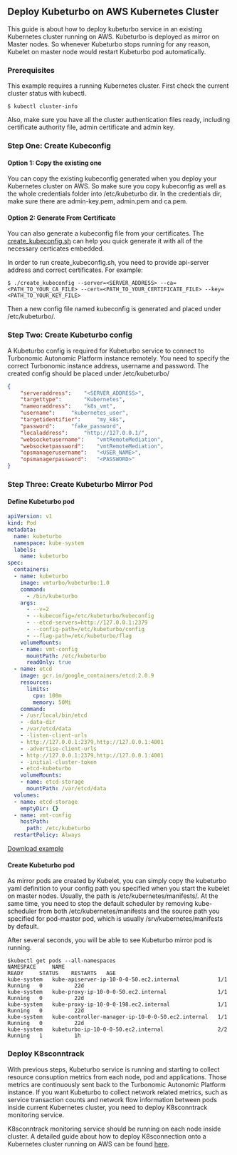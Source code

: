 ## Deploy Kubeturbo on AWS Kubernetes Cluster

This guide is about how to deploy kubeturbo service in an existing Kubernetes cluster running on AWS. Kubeturbo is deployed as mirror on Master nodes. So whenever Kubeturbo stops running for any reason, Kubelet on master node would restart Kubeturbo pod automatically.

### Prerequisites
This example requires a running Kubernetes cluster. First check the current cluster status with kubectl.

```console
$ kubectl cluster-info
```

Also, make sure you have all the cluster authentication files ready, including certificate authority file, admin certificate and admin key.

### Step One: Create Kubeconfig

#### Option 1: Copy the existing one

You can copy the existing kubeconfig generated when you deploy your Kubernetes cluster on AWS. So make sure you copy kubeconfig as well as the whole credentials folder into /etc/kubeturbo dir. In the credentials dir, make sure there are admin-key.pem, admin.pem and ca.pem.

#### Option 2: Generate From Certificate

You can also generate a kubeconfig file from your certificates. The [create_kubeconfig.sh](https://raw.githubusercontent.com/vmturbo/kubeturbo/master/examples/deploy_kubeturbo/create_kubeconfig.sh) can help you quick generate it with all of the necessary certicates embedded.

In order to run create_kubeconfig.sh, you need to provide api-server address and correct certificates. For example:

```console
$ ./create_kubeconfig --server=<SERVER_ADDRESS> --ca=<PATH_TO_YOUR_CA_FILE> --cert=<PATH_TO_YOUR_CERTIFICATE_FILE> --key=<PATH_TO_YOUR_KEY_FILE>
```
Then a new config file named kubeconfig is generated and placed under /etc/kubeturbo/.

### Step Two: Create Kubeturbo config

A Kubeturbo config is required for Kubeturbo service to connect to Turbonomic Autonomic Platform instance remotely. You need to specify the correct Turbonomic instance address, username and password.
The created config should be placed under /etc/kubeturbo/

```json
{
	"serveraddress":	"<SERVER_ADDRESS>",
	"targettype":		"Kubernetes",
	"nameoraddress":  	"k8s_vmt",
	"username":		"kubernetes_user",
	"targetidentifier": 	"my_k8s",
	"password":		"fake_password",
	"localaddress":		"http://127.0.0.1/",
	"websocketusername": 	"vmtRemoteMediation",
	"websocketpassword": 	"vmtRemoteMediation",
	"opsmanagerusername": 	"<USER_NAME>",
	"opsmanagerpassword": 	"<PASSWORD>"
}
```

### Step Three: Create Kubeturbo Mirror Pod

#### Define Kubeturbo pod

```yaml
apiVersion: v1
kind: Pod
metadata:
  name: kubeturbo
  namespace: kube-system
  labels:
    name: kubeturbo
spec:
  containers:
  - name: kubeturbo
    image: vmturbo/kubeturbo:1.0
    command:
      - /bin/kubeturbo
    args:
      - --v=2
      - --kubeconfig=/etc/kubeturbo/kubeconfig
      - --etcd-servers=http://127.0.0.1:2379
      - --config-path=/etc/kubeturbo/config
      - --flag-path=/etc/kubeturbo/flag
    volumeMounts:
    - name: vmt-config
      mountPath: /etc/kubeturbo
      readOnly: true
  - name: etcd
    image: gcr.io/google_containers/etcd:2.0.9
    resources:
      limits:
        cpu: 100m
        memory: 50Mi
    command:
    - /usr/local/bin/etcd
    - -data-dir
    - /var/etcd/data
    - -listen-client-urls
    - http://127.0.0.1:2379,http://127.0.0.1:4001
    - -advertise-client-urls
    - http://127.0.0.1:2379,http://127.0.0.1:4001
    - -initial-cluster-token
    - etcd-kubeturbo
    volumeMounts:
    - name: etcd-storage
      mountPath: /var/etcd/data
  volumes:
  - name: etcd-storage
    emptyDir: {}
  - name: vmt-config
    hostPath:
      path: /etc/kubeturbo
  restartPolicy: Always

```

[Download example](kubeturbo-aws.yaml?raw=true)

#### Create Kubeturbo pod

As mirror pods are created by Kubelet, you can simply copy the kubeturbo yaml definition to your config path you specified when you start the kubelet on master nodes. Usually, the path is /etc/kubernetes/manifests/.
At the same time, you need to stop the default scheduler by removing kube-scheduler from both /etc/kubernetes/manifests and the source path you specified for pod-master pod, which is usually /srv/kubernetes/manifests by default. 

After several seconds, you will be able to see Kubeturbo mirror pod is running.

```console
$kubectl get pods --all-namespaces
NAMESPACE     NAME                                                READY     STATUS    RESTARTS   AGE
kube-system   kube-apiserver-ip-10-0-0-50.ec2.internal            1/1       Running   0          22d
kube-system   kube-proxy-ip-10-0-0-50.ec2.internal                1/1       Running   0          22d
kube-system   kube-proxy-ip-10-0-0-198.ec2.internal               1/1       Running   0          22d
kube-system   kube-controller-manager-ip-10-0-0-50.ec2.internal   1/1       Running   0          22d
kube-system   kubeturbo-ip-10-0-0-50.ec2.internal                 2/2       Running   1          1h
```
### Deploy K8sconntrack

With previous steps, Kubeturbo service is running and starting to collect resource consuption metrics from each node, pod and applications. Those metrics are continuously sent back to the Turbonomic Autonomic Platform instance. If you want Kubeturbo to collect network related metrics, such as service transaction counts and network flow information between pods inside current Kubernetes cluster, you need to deploy K8sconntrack monitoring service.

K8sconntrack monitoring service should be running on each node inside cluster. A detailed guide about how to deploy K8sconnection onto a Kubernetes cluster running on AWS can be found [here](https://github.com/DongyiYang/k8sconnection/blob/master/deploy/aws_deploy/README.md).
